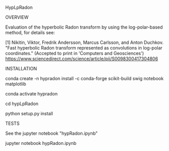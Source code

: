 HypLpRadon


OVERVIEW

Evaluation of the hyperbolic Radon transform by using the log-polar-based method, for details see:

[1] Nikitin, Viktor, Fredrik Andersson, Marcus Carlsson, and Anton Duchkov. "Fast hyperbolic Radon transform represented as
convolutions in log-polar coordinates." (Accepted to print in 'Computers and Geosciences') 
https://www.sciencedirect.com/science/article/pii/S0098300417304806


INSTALLATION

conda create -n hypradon install -c conda-forge scikit-build swig notebook matplotlib

conda activate hypradon

cd hypLpRadon

python setup.py install


TESTS

See the jupyter notebook "hypRadon.ipynb"

jupyter notebook hypRadon.ipynb
